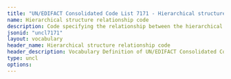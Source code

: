 ```yaml
---
title: "UN/EDIFACT Consolidated Code List 7171 - Hierarchical structure relationship code (20B) JSON-LD Vocabulary"
name: Hierarchical structure relationship code
description: Code specifying the relationship between the hierarchical object and an identified object.
jsonid: "uncl7171"
layout: vocabulary
header_name: Hierarchical structure relationship code
header_description: Vocabulary Definition of UN/EDIFACT Consolidated Code List 7171 - Hierarchical structure relationship code (20B) semantics in HTML format. JSON-LD format is available at [uncl7171.jsonld](/vocabulary/uncl7171.jsonld)
type: uncl
options:
---
```

